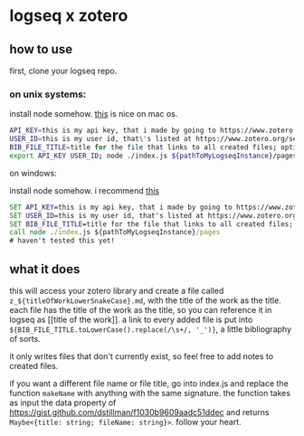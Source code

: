 # logseq x zotero

## how to use

first, clone your logseq repo. 

### on unix systems:

install node somehow. [this](https://formulae.brew.sh/formula/node#default) is nice on mac os. 

```sh
API_KEY=this is my api key, that i made by going to https://www.zotero.org/settings/keys
USER_ID=this is my user id, that\'s listed at https://www.zotero.org/settings/keys
BIB_FILE_TITLE=title for the file that links to all created files; optional
export API_KEY USER_ID; node ./index.js ${pathToMyLogseqInstance}/pages
```

on windows:

install node somehow. i recommend [this](https://chocolatey.org/packages/nodejs.install)

```bat
SET API_KEY=this is my api key, that i made by going to https://www.zotero.org/settings/keys
SET USER_ID=this is my user id, that's listed at https://www.zotero.org/settings/keys
SET BIB_FILE_TITLE=title for the file that links to all created files; optional
call node ./index.js ${pathToMyLogseqInstance}/pages
# haven't tested this yet!
```

## what it does

this will access your zotero library and create a file called `z_${titleOfWorkLowerSnakeCase}.md`, with the title of the work as the title. each file has the title of the work as the title, so you can reference it in logseq as [[title of the work]].  a link to every added file is put into `${BIB_FILE_TITLE.toLowerCase().replace(/\s+/, '_')}`, a little bibliography of sorts.

it only writes files that don't currently exist, so feel free to add notes to created files.

if you want a different file name or file title, go into index.js and replace the function `makeName` with anything with the same signature.  the function takes as input the data property of https://gist.github.com/dstillman/f1030b9609aadc51ddec and returns `Maybe<{title: string; fileName: string}>`. follow your heart.
